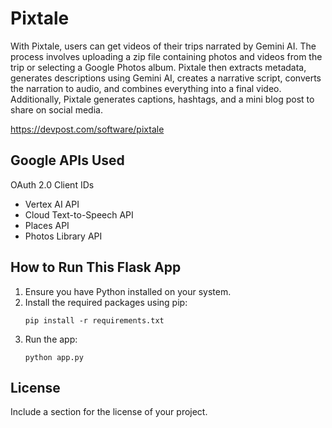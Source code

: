 # Pixtale

With Pixtale, users can get videos of their trips narrated by Gemini AI. The process involves uploading a zip file containing photos and videos from the trip or selecting a Google Photos album. Pixtale then extracts metadata, generates descriptions using Gemini AI, creates a narrative script, converts the narration to audio, and combines everything into a final video. Additionally, Pixtale generates captions, hashtags, and a mini blog post to share on social media.

https://devpost.com/software/pixtale

## Google APIs Used

OAuth 2.0 Client IDs

- Vertex AI API
- Cloud Text-to-Speech API
- Places API
- Photos Library API

## How to Run This Flask App

1. Ensure you have Python installed on your system.
2. Install the required packages using pip:
   ```
   pip install -r requirements.txt
   ```
3. Run the app:
   ```
   python app.py
   ```

## License

Include a section for the license of your project.
